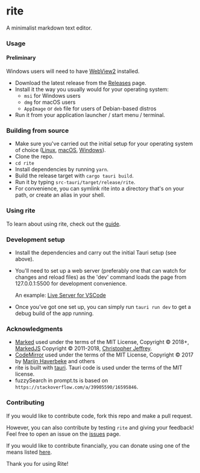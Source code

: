 # rite

A minimalist markdown text editor.

### Usage

#### Preliminary

Windows users will need to have
[WebView2](https://developer.microsoft.com/en-us/microsoft-edge/webview2/)
installed.

- Download the latest release from the
  [Releases](https://github.com/xyzshantaram/rite/releases) page.
- Install it the way you usually would for your operating system:
  - `msi` for Windows users
  - `dmg` for macOS users
  - `AppImage` or `deb` file for users of Debian-based distros
- Run it from your application launcher / start menu / terminal.

### Building from source

- Make sure you've carried out the initial setup for your operating system of
  choice ([Linux](https://tauri.studio/en/docs/getting-started/setup-linux),
  [macOS](https://tauri.studio/en/docs/getting-started/setup-macos),
  [Windows](https://tauri.studio/en/docs/getting-started/setup-windows)).
- Clone the repo.
- `cd rite`
- Install dependencies by running `yarn`.
- Build the release target with `cargo tauri build`.
- Run it by typing `src-tauri/target/release/rite`.
- For convenience, you can symlink rite into a directory that's on your path, or
  create an alias in your shell.

### Using rite

To learn about using rite, check out the [guide](https://riteapp.co.in/help/).

### Development setup

- Install the dependencies and carry out the initial Tauri setup (see above).
- You'll need to set up a web server (preferably one that can watch for changes
  and reload files) as the 'dev' command loads the page from 127.0.0.1:5500 for
  development convenience.

  An example:
  [Live Server for VSCode](https://marketplace.visualstudio.com/items?itemName=ritwickdey.LiveServer)
- Once you've got one set up, you can simply run `tauri run dev` to get a debug
  build of the app running.

### Acknowledgments

- [Marked](https://marked.js.org/) used under the terms of the MIT License,
  Copyright © 2018+, [MarkedJS](https://github.com/markedjs/) Copyright ©
  2011-2018, [Christopher Jeffrey](https://github.com/chjj/).
- [CodeMirror](https://codemirror.net) used under the terms of the MIT License,
  Copyright © 2017 by [Marijn Haverbeke](mailto:marijnh@gmail.com) and others
- rite is built with [tauri](tauri.studio). Tauri code is used under the terms
  of the MIT license.
- fuzzySearch in prompt.ts is based on
  `https://stackoverflow.com/a/39905590/16595846`.

### Contributing

If you would like to contribute code, fork this repo and make a pull request.

However, you can also contribute by testing `rite` and giving your feedback!
Feel free to open an issue on the [issues](issues) page.

If you would like to contribute financially, you can donate using one of the
means listed [here](https://shantaram.xyz/contact/donate.html).

Thank you for using Rite!
